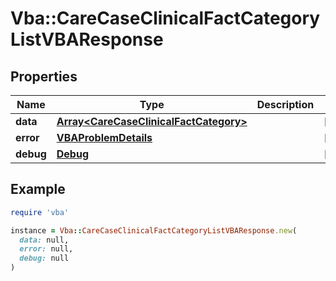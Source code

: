 # Vba::CareCaseClinicalFactCategoryListVBAResponse

## Properties

| Name | Type | Description | Notes |
| ---- | ---- | ----------- | ----- |
| **data** | [**Array&lt;CareCaseClinicalFactCategory&gt;**](CareCaseClinicalFactCategory.md) |  | [optional] |
| **error** | [**VBAProblemDetails**](VBAProblemDetails.md) |  | [optional] |
| **debug** | [**Debug**](Debug.md) |  | [optional] |

## Example

```ruby
require 'vba'

instance = Vba::CareCaseClinicalFactCategoryListVBAResponse.new(
  data: null,
  error: null,
  debug: null
)
```

